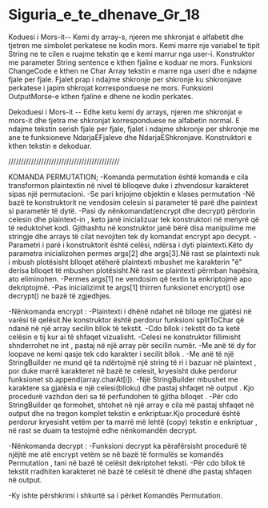 # Siguria_e_te_dhenave_Gr_18

Koduesi i Mors-it-- Kemi dy array-s, njeren me shkronjat e alfabetit dhe tjetren me simbolet perkatese ne kodin mors.
Kemi marre nje variabel te tipit String ne te cilen e ruajme tekstin qe e kemi marrur nga user-i. 
Konstruktor me parameter String sentence e kthen fjaline e koduar ne mors. 
Funksioni ChangeCode e kthen ne Char Array tekstin e marre nga useri dhe e ndajme fjale per fjale. Fjalet prap i ndajme shkronje
per shkronje ku shkronjave perkatese i japim shkrojat korresponduese ne mors.
Funksioni OutputMorse-e kthen fjaline e dhene ne kodin perkates.

Dekoduesi i Mors-it -- Edhe ketu kemi dy arrays, njeren me shkronjat e mors-it dhe tjetra me shkronjat korresponduese ne 
alfabetin normal. 
E ndajme tekstin serish fjale per fjale, fjalet i ndajme shkronje per shkronje me ane te funksioneve NdarjaEFjaleve dhe
NdarjaEShkronjave. 
Konstruktori e kthen tekstin e dekoduar.

////////////////////////////////////////////


KOMANDA PERMUTATION; 
-Komanda permutation është komanda e cila transformon plaintextin në nivel të blloqeve duke i zhvendosur karakteret sipas një permutacioni. 
-Se pari krijojme objektin e klases permutation 
-Në bazë te konstruktorit ne vendosim celesin si parameter të parë dhe paintext si parametër të dytë.
-Pasi dy nënkomandat(encrypt dhe decrypt) përdorin celesin dhe plaintext-in , keto janë inicializuar tek konstruktori në menyrë që të reduktohet kodi.
Gjithashtu në konstruktor janë bërë disa manipulime me stringje dhe arrays të cilat nevojiten tek dy komandat encrypt apo decypt.
-Parametri i parë i konstruktorit është celësi, ndërsa i dyti plaintexti.Këto dy parametra inicializohen permes args[2] dhe args[3].Në rast se plaintexti nuk i mbush plotësisht blloqet atëherë plaintexti mbushet me karakterin "ë" derisa blloqet të mbushen plotësisht.Në rast se plaintexti përmban hapësira, ato eliminohen.
-Permes args[1] ne vendosim që textin ta enkriptojmë apo dekriptojmë.
-Pas inicializimit te args[1] thirren funksionet encrypt() ose decrypt() ne bazë të zgjedhjes.

-Nënkomanda encrypt :
	-Plaintexti i dhënë ndahet në blloqe me gjatësi në varësi të 	qelësit.Ne konstruktor është perdorur funksioni splitToChar që ndanë në një array 	secilin bllok të tekstit. 
	-Cdo bllok i tekstit do ta ketë celësin e tij kur ai të shfaqet vizualisht.
	-Celesi ne konstruktor fillimisht shnderrohet ne int , pastaj në një array për secilin numër. 
	-Me anë të dy for loopave ne kemi qasje tek cdo karakter i secilit bllok .
	-Me anë të një StringBuilder ne mund që ta ndërtojmë një string të ri i bazuar në plaintext , por duke marrë karakteret në bazë te celesit, 		kryesisht duke perdorur funksionet sb.append(array.charAt[i]).
	-Një StringBuilder mbushet me karaktere sa gjatësia e një celesi(blloku) dhe pastaj shfaqet në output . Kjo procedurë vazhdon deri sa të perfundohen 	të gjitha blloqet .
	-Për cdo StringBuilder qe formohet, shtohet në një array e cila më pastaj shfaqet në output dhe na tregon komplet tekstin e enkriptuar.Kjo procedurë 	është perdorur kryesisht vetëm per ta marrë më lehtë (copy) tekstin e enkriptuar , në rast se duam ta  testojmë edhe nënkomandën decrypt.  

-Nënkomanda decrypt :
	-Funksioni decrypt ka përafërsisht procedurë të njëjtë me atë encrypt vetëm se në bazë të formulës se komandës Permutation , tani në bazë të celësit 	dekriptohet teksti.
	-Për cdo bllok të tekstit rradhiten karakteret në bazë të celësit të dhenë dhe pastaj shfaqen në output. 

-Ky ishte përshkrimi i shkurtë sa i përket Komandës Permutation.
